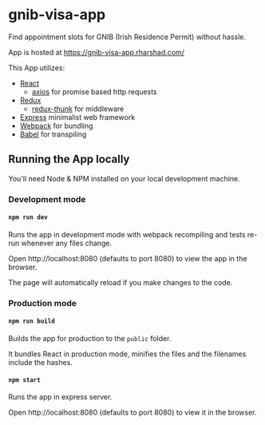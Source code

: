 # gnib-visa-app
Find appointment slots for GNIB (Irish Residence Permit) without hassle.

App is hosted at https://gnib-visa-app.rharshad.com/

This App utilizes:
- [React](https://reactjs.org/)
    - [axios](https://www.npmjs.com/package/axios) for promise based http requests
- [Redux](https://redux.js.org/)
    - [redux-thunk](https://www.npmjs.com/package/redux-thunk) for middleware
- [Express](https://www.npmjs.com/package/express) minimalist web framework
- [Webpack](https://webpack.github.io/) for bundling
- [Babel](https://babeljs.io/) for transpiling

## Running the App locally
You'll need Node & NPM installed on your local development machine.

### Development mode

#### `npm run dev`
Runs the app in development mode with webpack recompiling and tests re-run whenever any files change.

Open http://localhost:8080 (defaults to port 8080) to view the app in the browser.

The page will automatically reload if you make changes to the code.

### Production mode

#### `npm run build`
Builds the app for production to the `public` folder.

It bundles React in production mode, minifies the files and the filenames include the hashes.

#### `npm start`
Runs the app in express server. 

Open http://localhost:8080 (defaults to port 8080) to view it in the browser.